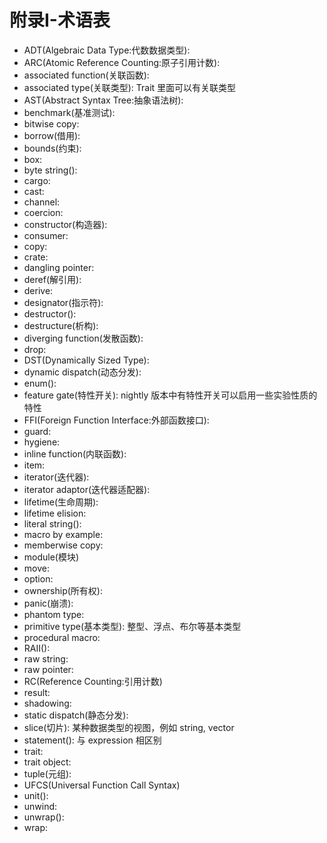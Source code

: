 # 附录I-术语表

* ADT(Algebraic Data Type:代数数据类型):
* ARC(Atomic Reference Counting:原子引用计数):
* associated function(关联函数):
* associated type(关联类型): Trait 里面可以有关联类型
* AST(Abstract Syntax Tree:抽象语法树):
* benchmark(基准测试):
* bitwise copy:
* borrow(借用):
* bounds(约束):
* box:
* byte string():
* cargo:
* cast:
* channel:
* coercion:
* constructor(构造器):
* consumer:
* copy:
* crate:
* dangling pointer:
* deref(解引用):
* derive:
* designator(指示符):
* destructor():
* destructure(析构):
* diverging function(发散函数):
* drop:
* DST(Dynamically Sized Type):
* dynamic dispatch(动态分发):
* enum():
* feature gate(特性开关): nightly 版本中有特性开关可以启用一些实验性质的特性
* FFI(Foreign Function Interface:外部函数接口):
* guard:
* hygiene:
* inline function(内联函数):
* item:
* iterator(迭代器):
* iterator adaptor(迭代器适配器):
* lifetime(生命周期):
* lifetime elision:
* literal string():
* macro by example:
* memberwise copy:
* module(模块)
* move:
* option:
* ownership(所有权):
* panic(崩溃):
* phantom type:
* primitive type(基本类型): 整型、浮点、布尔等基本类型
* procedural macro:
* RAII():
* raw string:
* raw pointer:
* RC(Reference Counting:引用计数)
* result:
* shadowing:
* static dispatch(静态分发):
* slice(切片): 某种数据类型的视图，例如 string, vector
* statement(): 与 expression 相区别
* trait:
* trait object:
* tuple(元组):
* UFCS(Universal Function Call Syntax)
* unit():
* unwind:
* unwrap():
* wrap:
